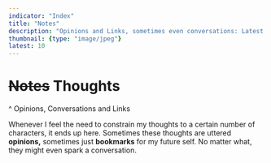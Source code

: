 ```yaml
---
indicator: "Index"
title: "Notes"
description: "Opinions and Links, sometimes even conversations: Latest thoughts, i.e. message threads."
thumbnail: {type: "image/jpeg"}
latest: 10
---
```


# <del>Notes</del> Thoughts
^ Opinions, Conversations and Links

Whenever I feel the need to constrain my thoughts to a certain number of characters, it ends up here.
Sometimes these thoughts are uttered **opinions,** sometimes just **bookmarks** for my future self.
No matter what, they might even spark a conversation.
